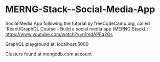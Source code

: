 # MERNG-Stack--Social-Media-App
Social Media App following the tutorial by freeCodeCamp.org, called 'React/GraphQL Course - Build a social media app (MERNG Stack)':
  https://www.youtube.com/watch?v=n1mdAPFq2Os

GraphQL playground at: localhost:5000

Clusters found at mongodb.com account

